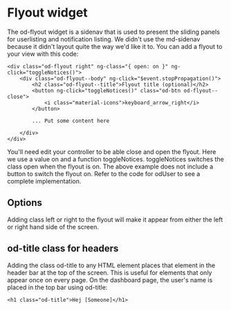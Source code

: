 # Flyout widget

The od-flyout widget is a sidenav that is used to present the sliding panels for userlisting and notification listing. We didn't use the md-sidenav because it didn't layout quite the way we'd like it to.
You can add a flyout to your view with this code:
```
<div class="od-flyout right" ng-class="{ open: on }" ng-click="toggleNotices()">
    <div class="od-flyout--body" ng-click="$event.stopPropagation()">
        <h2 class="od-flyout--title">Flyout title (optional)</h2>
        <button ng-click="toggleNotices()" class="od-btn od-flyout--close">
            <i class="material-icons">keyboard_arrow_right</i>
        </button>

        ... Put some content here

    </div>
</div>
```
You'll need edit your controller to be able close and open the flyout. Here we use a value on and a function toggleNotices. toggleNotices switches the class open when the flyout is on. The above example does not include a button to switch the flyout on. Refer to the code for odUser to see a complete implementation.


## Options

Adding class left or right to the flyout will make it appear from either the left or right hand side of the screen.


## od-title class for headers

Adding the class od-title to any HTML element places that element in the header bar at the top of the screen. This is useful for elements that only appear once on every page. On the dashboard page, the user's name is placed in the top bar using od-title:
```
<h1 class="od-title">Hej [Someone]</h1>
```
